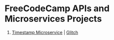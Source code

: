 # FreeCodeCamp APIs and Microservices Projects

1. [Timestamp Microservice](https://github.com/matrixersp/FCC-APIs/tree/master/Timestamp) | [Glitch](https://glitch.com/edit/#!/magenta-poppyseed?path=server.js)
